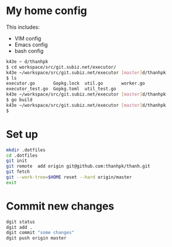 # My home config

This includes:
* VIM config
* Emacs config
* bash config

```sh
k43e ~ d/thanhpk
$ cd workspace/src/git.subiz.net/executor/
k43e ~/workspace/src/git.subiz.net/executor [master]d/thanhpk
$ ls
executor.go       Gopkg.lock  util.go       worker.go
executor_test.go  Gopkg.toml  util_test.go
k43e ~/workspace/src/git.subiz.net/executor [master]d/thanhpk
$ go build
k43e ~/workspace/src/git.subiz.net/executor [master]d/thanhpk
$

```

# Set up
```sh
mkdir .dotfiles
cd .dotfiles
git init
git remote  add origin git@github.com:thanhpk/thanh.git
git fetch
git --work-tree=$HOME reset --hard origin/master
exit
```

# Commit new changes
```sh
dgit status
dgit add .
dgit commit "some changes"
dgit push origin master
```
